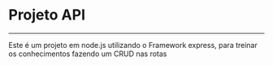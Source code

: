 <h1>Projeto API</h1>
<hr>

<p>Este é um projeto em node.js utilizando o Framework express, para treinar os conhecimentos fazendo um CRUD nas rotas</p>
